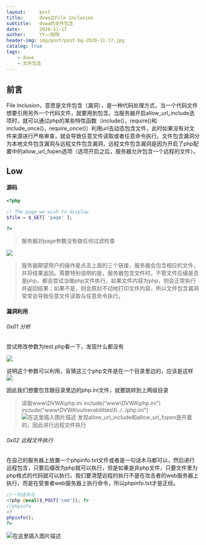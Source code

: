 ```yaml
---
layout:     post
title:      dvwa之File Inclusion
subtitle:   dvwa的文件包含
date:       2020-11-17
author:     YY——阳阳
header-img: img/post/post-bg-2020-11-17.jpg
catalog: true
tags:
    - dvwa
    - 文件包含
---
```


## 前言
File Inclusion，意思是文件包含（漏洞），是一种代码处理方式，当一个代码文件想要引用另外一个代码文件，就要用到包含。当服务器开启allow_url_include选项时，就可以通过php的某些特性函数（include()，require()和include_once()，require_once()）利用url去动态包含文件，此时如果没有对文件来源进行严格审查，就会导致任意文件读取或者任意命令执行。文件包含漏洞分为本地文件包含漏洞与远程文件包含漏洞，远程文件包含漏洞是因为开启了php配置中的allow_url_fopen选项（选项开启之后，服务器允许包含一个远程的文件）。
## Low
#### 源码
```php
<?php

// The page we wish to display
$file = $_GET[ 'page' ];

?>
```
> 服务器对page参数没有做任何过滤检查


![](http://image.3001.net/images/20161106/14784220488447.png)
> 服务器期望用户的操作是点击上面的三个链接，服务器会包含相应的文件，并将结果返回。需要特别说明的是，服务器包含文件时，不管文件后缀是否是php，都会尝试当做php文件执行，如果文件内容为php，则会正常执行并返回结果；如果不是，则会原封不动地打印文件内容，所以文件包含漏洞常常会导致任意文件读取与任意命令执行。

#### 漏洞利用

###### 0x01 分析
尝试修改参数为test.php看一下，发现什么都没有

![](https://img-blog.csdnimg.cn/20201130205317368.png?x-oss-process=image/watermark,type_ZmFuZ3poZW5naGVpdGk,shadow_10,text_aHR0cHM6Ly9ibG9nLmNzZG4ubmV0L3FxXzQ2MTEwMjI0,size_16,color_FFFFFF,t_70)

说明这个参数可以利用，盲猜这三个php文件是在一个目录里边的，应该是这样
![](https://img-blog.csdnimg.cn/20181221141159427.png?x-oss-process=image/watermark,type_ZmFuZ3poZW5naGVpdGk,shadow_10,text_aHR0cHM6Ly9ibG9nLmNzZG4ubmV0L3dlaXhpbl80NDE1MDc0MA==,size_16,color_FFFFFF,t_70)

因此我们想要包含跟目录里边的php.ini文件，就要跳转到上两级目录
> 读取www\DVWA\php.ini
> include(“www\DVWA\php.ini”)
> include("www\DVWA\vulnerabilities\fi\../../php.ini")
![在这里插入图片描述](https://img-blog.csdnimg.cn/2020113021052722.png?x-oss-process=image/watermark,type_ZmFuZ3poZW5naGVpdGk,shadow_10,text_aHR0cHM6Ly9ibG9nLmNzZG4ubmV0L3FxXzQ2MTEwMjI0,size_16,color_FFFFFF,t_70)
发现allow_url_include和allow_url_fopen是开着的，因此进行远程文件执行

###### 0x02 远程文件执行
在自己的服务器上放置一个phpinfo.txt文件或者是一句话木马都可以，然后进行远程包含，只要后缀改为php就可以执行，但是如果是非php文件，只要文件里为php格式的代码就可以执行。我们要清楚远程的执行不是在攻击者的web服务器上执行，而是在受害者web服务器上执行命令，所以phpinfo.txt才是正经。
```php
//一句话木马
<?php @eval($_POST['cmd']); ?>
//phpinfo
<?
phpinfo();
?>
```

![在这里插入图片描述](https://img-blog.csdnimg.cn/20201130213630878.png?x-oss-process=image/watermark,type_ZmFuZ3poZW5naGVpdGk,shadow_10,text_aHR0cHM6Ly9ibG9nLmNzZG4ubmV0L3FxXzQ2MTEwMjI0,size_16,color_FFFFFF,t_70)